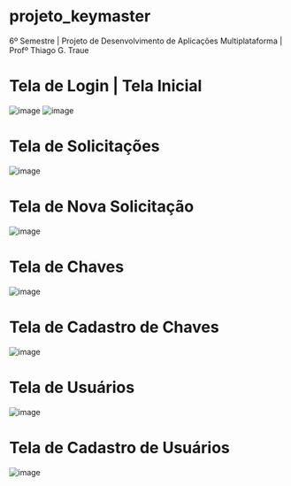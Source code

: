 # projeto_keymaster

6º Semestre |
Projeto de Desenvolvimento de Aplicações Multiplataforma |
Profº Thiago G. Traue 

# Tela de Login            |           Tela Inicial
![image](https://user-images.githubusercontent.com/67766992/120324734-55dbae80-c2bd-11eb-969e-91c142aa5cef.png) ![image](https://user-images.githubusercontent.com/67766992/120324845-74da4080-c2bd-11eb-9585-1732d344f99b.png)

# Tela de Solicitações
![image](https://user-images.githubusercontent.com/67766992/120324894-83285c80-c2bd-11eb-8191-5636f455a45b.png)

# Tela de Nova Solicitação
![image](https://user-images.githubusercontent.com/67766992/120324999-9affe080-c2bd-11eb-854a-b3dbccd383ad.png)

# Tela de Chaves
![image](https://user-images.githubusercontent.com/67766992/120325128-b965dc00-c2bd-11eb-8676-b3563fab4142.png)

# Tela de Cadastro de Chaves
![image](https://user-images.githubusercontent.com/67766992/120325195-ce426f80-c2bd-11eb-92ac-c4403b8b4247.png)

# Tela de Usuários
![image](https://user-images.githubusercontent.com/67766992/120325265-df8b7c00-c2bd-11eb-9bd8-389dba52b18b.png)

# Tela de Cadastro de Usuários
![image](https://user-images.githubusercontent.com/67766992/120325369-f3cf7900-c2bd-11eb-8303-733756ba3385.png)
